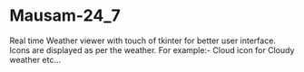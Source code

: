 # Mausam-24_7
Real time Weather viewer with touch of tkinter for better user interface.
Icons are displayed as per the weather. For example:- Cloud icon for Cloudy weather etc...
